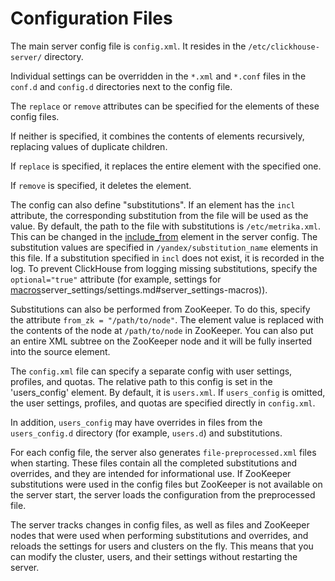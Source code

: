 <a name="configuration_files"></a>

# Configuration Files

The main server config file is `config.xml`. It resides in the `/etc/clickhouse-server/` directory.

Individual settings can be overridden in the `*.xml` and `*.conf` files in the `conf.d` and `config.d` directories next to the config file.

The `replace` or `remove` attributes can be specified for the elements of these config files.

If neither is specified, it combines the contents of elements recursively, replacing values of duplicate children.

If `replace` is specified, it replaces the entire element with the specified one.

If `remove` is specified, it deletes the element.

The config can also define "substitutions". If an element has the `incl` attribute, the corresponding substitution from the file will be used as the value. By default, the path to the file with substitutions is `/etc/metrika.xml`. This can be changed in the [include_from](server_settings/settings.md#server_settings-include_from) element in the server config. The substitution values are specified in  `/yandex/substitution_name` elements in this file. If a substitution specified in `incl`  does not exist, it is recorded in the log. To prevent ClickHouse from logging missing substitutions, specify the  `optional="true"` attribute (for example, settings for [macros]()server_settings/settings.md#server_settings-macros)).

Substitutions can also be performed from ZooKeeper. To do this, specify the attribute `from_zk = "/path/to/node"`. The element value is replaced with the contents of the node at `/path/to/node` in ZooKeeper. You can also put an entire XML subtree on the ZooKeeper node and it will be fully inserted into the source element.

The `config.xml` file can specify a separate config with user settings, profiles, and quotas. The relative path to this config is set in the 'users_config' element. By default, it is `users.xml`. If `users_config` is omitted, the user settings, profiles, and quotas are specified directly in `config.xml`.

In addition, `users_config` may have overrides in files from the `users_config.d` directory (for example, `users.d`) and substitutions.

For each config file, the server also generates `file-preprocessed.xml` files when starting. These files contain all the completed substitutions and overrides, and they are intended for informational use. If ZooKeeper substitutions were used in the config files but ZooKeeper is not available on the server start, the server loads the configuration from the preprocessed file.

The server tracks changes in config files, as well as files and ZooKeeper nodes that were used when performing substitutions and overrides, and reloads the settings for users and clusters on the fly. This means that you can modify the cluster, users, and their settings without restarting the server.
